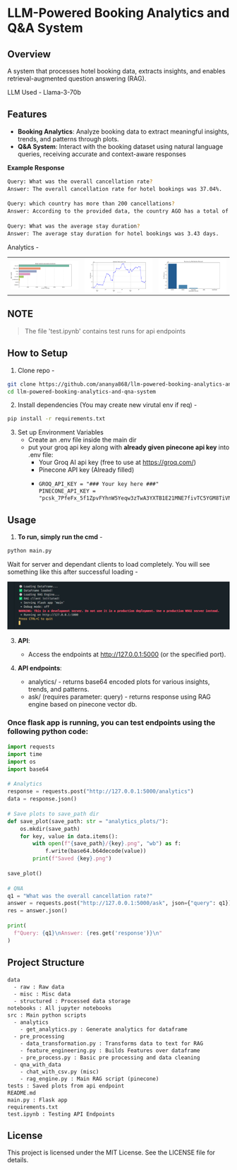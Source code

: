 # LLM-Powered Booking Analytics and Q&A System

## Overview

A system that processes hotel booking data, extracts insights, and enables
retrieval-augmented question answering (RAG). 

LLM Used - Llama-3-70b 

## Features

- **Booking Analytics**: Analyze booking data to extract meaningful insights, trends, and patterns through plots.
- **Q&A System**: Interact with the booking dataset using natural language queries, receiving accurate and context-aware responses

**Example Response**
```bash
Query: What was the overall cancellation rate?
Answer: The overall cancellation rate for hotel bookings was 37.04%.

Query: which country has more than 200 cancellations?
Answer: According to the provided data, the country AGO has a total of 205 cancellations, which is more than 200.

Query: What was the average stay duration?
Answer: The average stay duration for hotel bookings was 3.43 days.
```
Analytics - 
<table>
  <tr>
    <td><img src=tests/analytics_plots/market_segment_distribution.png width="300"></td>
    <td><img src=tests/analytics_plots/revenue_trends.png width="300"></td>
    <td><img src=tests/analytics_plots/revenue_by_channel.png width="300"></td>
  </tr>
</table>

## **NOTE**

> The file 'test.ipynb' contains test runs for api endpoints

## **How to Setup** 

1. Clone repo -
```bash
git clone https://github.com/ananya868/llm-powered-booking-analytics-and-qna-system.git
cd llm-powered-booking-analytics-and-qna-system
```
2. Install dependencies (You may create new virutal env if req) -
```bash
pip install -r requirements.txt
```
3. Set up Environment Variables
   - Create an .env file inside the main dir
   - put your groq api key along with **already given pinecone api key** into .env file:
      - Your Groq AI api key (free to use at https://groq.com/)
      - Pinecone API key (Already filled)
      - ```
        GROQ_API_KEY = "### Your key here ###"
        PINECONE_API_KEY = "pcsk_7PfeFx_5f1ZpvFYhnW5Yeqw3zTwA3YXTB1E21MNE7fivTC5YGM8TiVNgKzBz4rAzGyroRf"
        ```

## **Usage**

1. **To run, simply run the cmd** -
```bash
python main.py
```
Wait for server and dependant clients to load completely. You will see something like this after successful loading -
   
![A](data/misc/run.png)

3. **API**:
   - Access the endpoints at http://127.0.0.1:5000 (or the specified port).

4. **API endpoints**:
   - analytics/ - returns base64 encoded plots for various insights, trends, and patterns.
   - ask/  (requires parameter: query) - returns response using RAG engine based on pinecone vector db.


### Once flask app is running, you can test endpoints using the following python code:

```python
import requests
import time
import os
import base64

# Analytics
response = requests.post("http://127.0.0.1:5000/analytics")
data = response.json()

# Save plots to save_path dir
def save_plot(save_path: str = "analytics_plots/"):
    os.mkdir(save_path)
    for key, value in data.items():
        with open(f"{save_path}/{key}.png", "wb") as f:
            f.write(base64.b64decode(value))
        print(f"Saved {key}.png")

save_plot()

# QNA 
q1 = "What was the overall cancellation rate?"
answer = requests.post("http://127.0.0.1:5000/ask", json={"query": q1})
res = answer.json()

print(
  f"Query: {q1}\nAnswer: {res.get('response')}\n"
)
```

## **Project Structure**

```
data
  - raw : Raw data
  - misc : Misc data
  - structured : Processed data storage
notebooks : All jupyter notebooks
src : Main python scripts
  - analytics 
    - get_analytics.py : Generate analytics for dataframe
  - pre_processing
    - data_transformation.py : Transforms data to text for RAG
    - feature_engineering.py : Builds Features over dataframe
    - pre_process.py : Basic pre processing and data cleaning
  - qna_with_data
    - chat_with_csv.py (misc)
    - rag_engine.py : Main RAG script (pinecone)
tests : Saved plots from api endpoint 
README.md 
main.py : Flask app
requirements.txt
test.ipynb : Testing API Endpoints
```

## **License**

This project is licensed under the MIT License. See the LICENSE file for details.






















